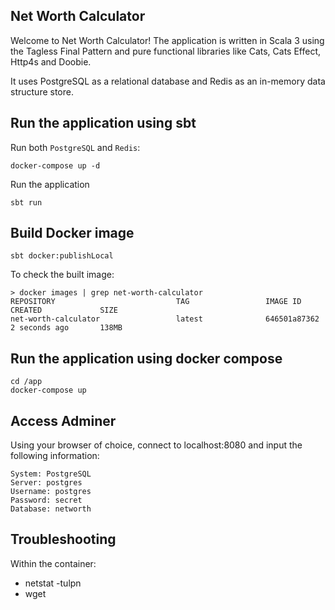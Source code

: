 ## Net Worth Calculator
Welcome to Net Worth Calculator! The application is written in Scala 3 using the Tagless Final Pattern and pure functional libraries like Cats, Cats Effect, Http4s and Doobie.

It uses PostgreSQL as a relational database and Redis as an in-memory data structure store.

## Run the application using sbt

Run both `PostgreSQL` and `Redis`:

```
docker-compose up -d
```

Run the application

```
sbt run
```

## Build Docker image

```
sbt docker:publishLocal
```

To check the built image:

```
> docker images | grep net-worth-calculator
REPOSITORY                           TAG                 IMAGE ID            CREATED             SIZE
net-worth-calculator                 latest              646501a87362        2 seconds ago       138MB
```

## Run the application using docker compose

```
cd /app
docker-compose up
```

## Access Adminer
Using your browser of choice, connect to localhost:8080 and input the following information:

```
System: PostgreSQL
Server: postgres
Username: postgres
Password: secret
Database: networth
```

## Troubleshooting

Within the container:

* netstat -tulpn
* wget